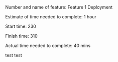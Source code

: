Number and name of feature: Feature 1 Deployment

Estimate of time needed to complete: 1 hour

Start time: 230

Finish time: 310

Actual time needed to complete: 40 mins

test test